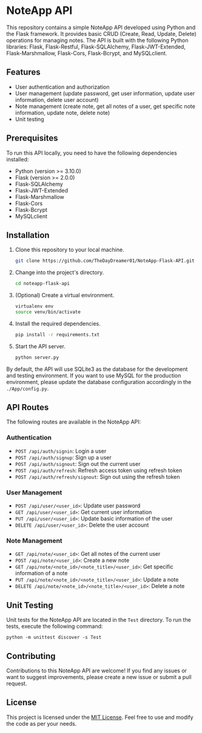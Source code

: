 # NoteApp API

This repository contains a simple NoteApp API developed using Python and the Flask framework. It provides basic CRUD (Create, Read, Update, Delete) operations for managing notes. The API is built with the following Python libraries: Flask, Flask-Restful, Flask-SQLAlchemy, Flask-JWT-Extended, Flask-Marshmallow, Flask-Cors, Flask-Bcrypt, and MySQLclient.

## Features

- User authentication and authorization
- User management (update password, get user information, update user information, delete user account)
- Note management (create note, get all notes of a user, get specific note information, update note, delete note)
- Unit testing

## Prerequisites

To run this API locally, you need to have the following dependencies installed:

- Python (version >= 3.10.0)
- Flask (version >= 2.0.0)
- Flask-SQLAlchemy
- Flask-JWT-Extended
- Flask-Marshmallow
- Flask-Cors
- Flask-Bcrypt
- MySQLclient

## Installation

1. Clone this repository to your local machine.
   ```bash
   git clone https://github.com/TheDayDreamer01/NoteApp-Flask-API.git
   ```
2. Change into the project's directory.
   ```bash
   cd noteapp-flask-api
   ```
3. (Optional) Create a virtual environment.
   ```bash
   virtualenv env
   source venv/bin/activate
   ```
4. Install the required dependencies.
   ```bash
   pip install -r requirements.txt
   ```
5. Start the API server.
   ```bash
   python server.py
   ```

By default, the API will use SQLite3 as the database for the development and testing environment. If you want to use MySQL for the production environment, please update the database configuration accordingly in the `./App/config.py`.

## API Routes

The following routes are available in the NoteApp API:

### Authentication

- `POST /api/auth/signin`: Login a user
- `POST /api/auth/signup`: Sign up a user
- `POST /api/auth/signout`: Sign out the current user
- `POST /api/auth/refresh`: Refresh access token using refresh token
- `POST /api/auth/refresh/signout`: Sign out using the refresh token

### User Management

- `POST /api/user/<user_id>`: Update user password
- `GET /api/user/<user_id>`: Get current user information
- `PUT /api/user/<user_id>`: Update basic information of the user
- `DELETE /api/user/<user_id>`: Delete the user account

### Note Management

- `GET /api/note/<user_id>`: Get all notes of the current user
- `POST /api/note/<user_id>`: Create a new note
- `GET /api/note/<note_id>/<note_title>/<user_id>`: Get specific information of a note
- `PUT /api/note/<note_id>/<note_title>/<user_id>`: Update a note
- `DELETE /api/note/<note_id>/<note_title>/<user_id>`: Delete a note

## Unit Testing

Unit tests for the NoteApp API are located in the `Test` directory. To run the tests, execute the following command:

```shell
python -m unittest discover -s Test
```

## Contributing

Contributions to this NoteApp API are welcome! If you find any issues or want to suggest improvements, please create a new issue or submit a pull request.

## License

This project is licensed under the [MIT License](LICENSE). Feel free to use and modify the code as per your needs.
